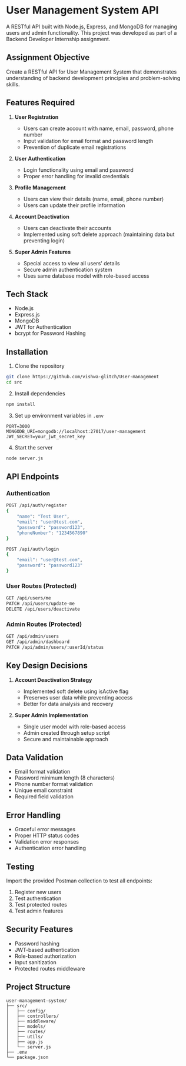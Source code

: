 # User Management System API

A RESTful API built with Node.js, Express, and MongoDB for managing users and admin functionality. This project was developed as part of a Backend Developer Internship assignment.

## Assignment Objective

Create a RESTful API for User Management System that demonstrates understanding of backend development principles and problem-solving skills.

## Features Required

1. **User Registration**
   - Users can create account with name, email, password, phone number
   - Input validation for email format and password length
   - Prevention of duplicate email registrations

2. **User Authentication**
   - Login functionality using email and password
   - Proper error handling for invalid credentials

3. **Profile Management**
   - Users can view their details (name, email, phone number)
   - Users can update their profile information

4. **Account Deactivation**
   - Users can deactivate their accounts
   - Implemented using soft delete approach (maintaining data but preventing login)

5. **Super Admin Features**
   - Special access to view all users' details
   - Secure admin authentication system
   - Uses same database model with role-based access

## Tech Stack

- Node.js
- Express.js
- MongoDB
- JWT for Authentication
- bcrypt for Password Hashing

## Installation

1. Clone the repository
```bash
git clone https://github.com/vishwa-glitch/User-management
cd src
```

2. Install dependencies
```bash
npm install
```

3. Set up environment variables in `.env`
```env
PORT=3000
MONGODB_URI=mongodb://localhost:27017/user-management
JWT_SECRET=your_jwt_secret_key
```

4. Start the server
```bash
node server.js
```

## API Endpoints

### Authentication
```bash
POST /api/auth/register
{
    "name": "Test User",
    "email": "user@test.com",
    "password": "password123",
    "phoneNumber": "1234567890"
}

POST /api/auth/login
{
    "email": "user@test.com",
    "password": "password123"
}
```

### User Routes (Protected)
```bash
GET /api/users/me
PATCH /api/users/update-me
DELETE /api/users/deactivate
```

### Admin Routes (Protected)
```bash
GET /api/admin/users
GET /api/admin/dashboard
PATCH /api/admin/users/:userId/status
```

## Key Design Decisions

1. **Account Deactivation Strategy**
   - Implemented soft delete using isActive flag
   - Preserves user data while preventing access
   - Better for data analysis and recovery

2. **Super Admin Implementation**
   - Single user model with role-based access
   - Admin created through setup script
   - Secure and maintainable approach

## Data Validation

- Email format validation
- Password minimum length (8 characters)
- Phone number format validation
- Unique email constraint
- Required field validation

## Error Handling

- Graceful error messages
- Proper HTTP status codes
- Validation error responses
- Authentication error handling

## Testing

Import the provided Postman collection to test all endpoints:
1. Register new users
2. Test authentication
3. Test protected routes
4. Test admin features

## Security Features

- Password hashing
- JWT-based authentication
- Role-based authorization
- Input sanitization
- Protected routes middleware

## Project Structure
```
user-management-system/
├── src/
│   ├── config/
│   ├── controllers/
│   ├── middleware/
│   ├── models/
│   ├── routes/
│   ├── utils/
│   ├── app.js
│   └── server.js
├── .env
└── package.json
```

